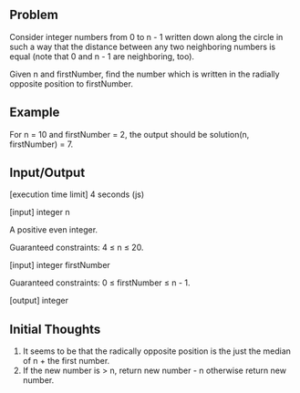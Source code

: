## Problem

Consider integer numbers from 0 to n - 1 written down along the circle in such a way that the distance between any two neighboring numbers is equal (note that 0 and n - 1 are neighboring, too).

Given n and firstNumber, find the number which is written in the radially opposite position to firstNumber.

## Example

For n = 10 and firstNumber = 2, the output should be
solution(n, firstNumber) = 7.

## Input/Output

[execution time limit] 4 seconds (js)

[input] integer n

A positive even integer.

Guaranteed constraints:
4 ≤ n ≤ 20.

[input] integer firstNumber

Guaranteed constraints:
0 ≤ firstNumber ≤ n - 1.

[output] integer

## Initial Thoughts

1. It seems to be that the radically opposite position is the just the median of n + the first number.
2. If the new number is > n, return new number - n otherwise return new number.
